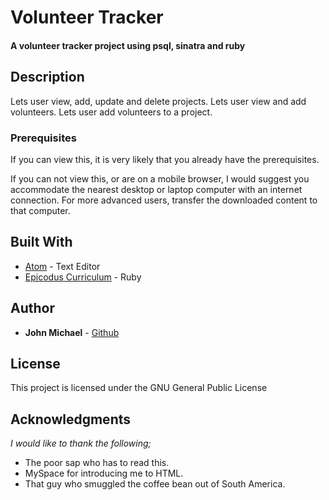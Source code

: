 # Volunteer Tracker

#### A volunteer tracker project using psql, sinatra and ruby


## Description

Lets user view, add, update and delete projects.
Lets user view and add volunteers.
Lets user add volunteers to a project.


### Prerequisites

If you can view this, it is very likely that you already have the prerequisites.

If you can not view this, or are on a mobile browser, I would suggest you accommodate the nearest desktop or laptop computer with an internet connection. For more advanced users, transfer the downloaded content to that computer.


## Built With

- [Atom](https://atom.io/) - Text Editor
- [Epicodus Curriculum](https://www.learnhowtoprogram.com/courses) - Ruby

## Author

- **John Michael** - [Github](https://github.com/Johnmichael/)

## License

This project is licensed under the GNU General Public License

## Acknowledgments

_I would like to thank the following;_

- The poor sap who has to read this.
- MySpace for introducing me to HTML.
- That guy who smuggled the coffee bean out of South America.
